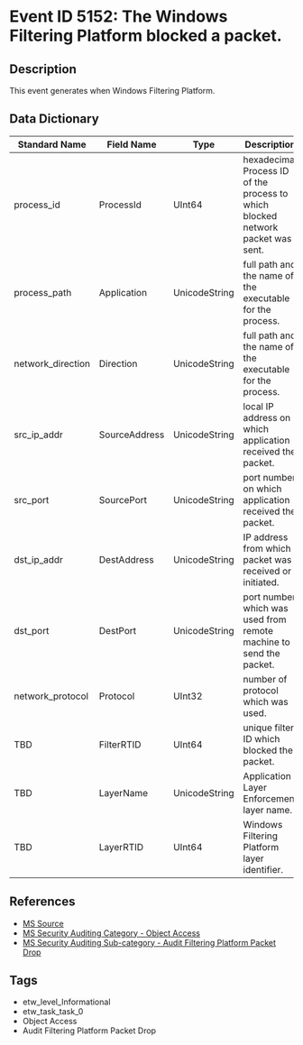 # Event ID 5152: The Windows Filtering Platform blocked a packet.

## Description
This event generates when Windows Filtering Platform.

## Data Dictionary
|Standard Name|Field Name|Type|Description|Sample Value|
|---|---|---|---|---|
|process_id|ProcessId|UInt64|hexadecimal Process ID of the process to which blocked network packet was sent.|`4556`|
|process_path|Application|UnicodeString|full path and the name of the executable for the process.|`\device\harddiskvolume2\documents\listener.exe`|
|network_direction|Direction|UnicodeString|full path and the name of the executable for the process.|`%%14592`|
|src_ip_addr|SourceAddress|UnicodeString|local IP address on which application received the packet.|`10.0.0.100`|
|src_port|SourcePort|UnicodeString|port number on which application received the packet.|`49278`|
|dst_ip_addr|DestAddress|UnicodeString|IP address from which packet was received or initiated.|`10.0.0.10`|
|dst_port|DestPort|UnicodeString|port number which was used from remote machine to send the packet.|`3333`|
|network_protocol|Protocol|UInt32|number of protocol which was used.|`6`|
|TBD|FilterRTID|UInt64|unique filter ID which blocked the packet.|`0`|
|TBD|LayerName|UnicodeString|Application Layer Enforcement layer name.|`%%14610`|
|TBD|LayerRTID|UInt64|Windows Filtering Platform layer identifier.|`44`|

## References
* [MS Source](https://github.com/MicrosoftDocs/windows-itpro-docs/blob/public/windows/security/threat-protection/auditing/event-5152.md)
* [MS Security Auditing Category - Object Access](https://docs.microsoft.com/en-us/windows/security/threat-protection/auditing/advanced-security-audit-policy-settings#object-access)
* [MS Security Auditing Sub-category - Audit Filtering Platform Packet Drop](https://github.com/MicrosoftDocs/windows-itpro-docs/tree/master/windows/security/threat-protection/auditing/audit-filtering-platform-packet-drop.md)

## Tags
* etw_level_Informational
* etw_task_task_0
* Object Access
* Audit Filtering Platform Packet Drop